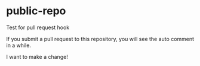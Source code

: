 # public-repo
Test for pull request hook

If you submit a pull request to this repository, you will see the auto comment in a while.

I want to make a change!
